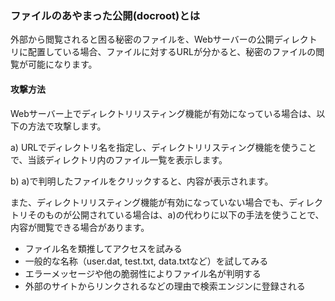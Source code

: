 ### ファイルのあやまった公開(docroot)とは

外部から閲覧されると困る秘密のファイルを、Webサーバーの公開ディレクトリに配置している場合、ファイルに対するURLが分かると、秘密のファイルの閲覧が可能になります。

#### 攻撃方法
Webサーバー上でディレクトリリスティング機能が有効になっている場合は、以下の方法で攻撃します。

a) URLでディレクトリ名を指定し、ディレクトリリスティング機能を使うことで、当該ディレクトリ内のファイル一覧を表示します。

b) a)で判明したファイルをクリックすると、内容が表示されます。

また、ディレクトリリスティング機能が有効になっていない場合でも、ディレクトリそのものが公開されている場合は、a)の代わりに以下の手法を使うことで、内容が閲覧できる場合があります。

 - ファイル名を類推してアクセスを試みる
 - 一般的な名称（user.dat, test.txt, data.txtなど）を試してみる
 - エラーメッセージや他の脆弱性によりファイル名が判明する
 - 外部のサイトからリンクされるなどの理由で検索エンジンに登録される
